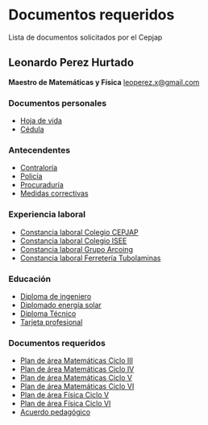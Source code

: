 # Documentos requeridos
Lista de documentos solicitados por el Cepjap

## Leonardo Perez Hurtado 
**Maestro de Matemáticas y Física**
<leoperez.x@gmail.com>

### Documentos personales
- [Hoja de vida](https://docs.google.com/document/d/134izBJiALsm4VU4rJuxlv6pZitYVLF1AAg8w2RVRLGE/edit?usp=sharing)
- [Cédula](https://docs.google.com/document/d/1FU6GIao6aPV_gyBW6Ge5-HDHOOqdXvuoG2LRx0LPxgE/edit?usp=sharing)

### Antecendentes
- [Contraloría](https://drive.google.com/file/d/1tQKs4OkDkxAk3v1CqJwKzkWIno6lPb--/view?usp=drive_link)
- [Policía](https://drive.google.com/file/d/1eoIfjEOvDu6ECowNfeMcH4B6yRdzHeXE/view?usp=drive_link)
- [Procuraduría](https://drive.google.com/file/d/1aORK9YaP06TblKg-kwo6NB6A00DGqz6x/view?usp=drive_link)
- [Medidas correctivas](https://drive.google.com/file/d/1UzSmJBY6UrYzugNU5mnWukHnsFULpUp9/view?usp=drive_link)

### Experiencia laboral
- [Constancia laboral Colegio CEPJAP](https://drive.google.com/file/d/1oD-8w1rCSkvLJVOH2b8uT3i27YlM3wzK/view?usp=sharing)
- [Constancia laboral Colegio ISEE](https://drive.google.com/file/d/15BkdRnAuLAEzX-2vJu7TZEKRUAtc3Auk/view?usp=sharing)
- [Constancia laboral Grupo Arcoing](https://drive.google.com/file/d/17OLLImXVxvqMhGcxug5PDcxNdfBGNCZN/view?usp=sharing)
- [Constancia laboral Ferretería Tubolaminas](https://drive.google.com/file/d/127L3rADtBsVN-LDK-2fMuPP5Jydo8K3h/view?usp=sharing)

### Educación
- [Diploma de ingeniero](https://drive.google.com/file/d/1nCUjZUSEKQ0QbgsEAGS7XcDZP-MPtin0/view?usp=drive_link)
- [Diplomado energía solar](https://drive.google.com/file/d/1XSHSHVqqmSIoPSTsbXV1MTQmY-v0UEm2/view?usp=sharing)
- [Diploma Técnico](https://drive.google.com/file/d/1-gtgVezenzhfa2K354__iYw1wchIV-nE/view?usp=sharing)
- [Tarjeta profesional](https://drive.google.com/file/d/10KpHdHzaIDSA_8f76GfmYeY4JRV_bHgM/view?usp=sharing)

### Documentos requeridos
- [Plan de área Matemáticas Ciclo III](https://docs.google.com/document/d/1I79bd9ZIVDAq6z70ikPP6aVznzpRYxFu/edit?usp=sharing&ouid=100709923195353034705&rtpof=true&sd=true)
- [Plan de área Matemáticas Ciclo IV](https://docs.google.com/document/d/1R6F391CvWgUiLq-xvUhIfukj0-QfO7zd/edit?usp=sharing&ouid=100709923195353034705&rtpof=true&sd=true)
- [Plan de área Matemáticas Ciclo V](https://docs.google.com/document/d/1I_S0HOce2QCcFLE9o0xLSomsGXbh_FLb/edit?usp=sharing&ouid=100709923195353034705&rtpof=true&sd=true)
- [Plan de área Matemáticas Ciclo VI](https://docs.google.com/document/d/1wZPB0AQdooRtkKKchnyg6ITfX3RMCjg_/edit?usp=sharing&ouid=100709923195353034705&rtpof=true&sd=true)
- [Plan de área Física Ciclo V](https://docs.google.com/document/d/1XOCO22QbD03U1iF69OuMgGRhtRecPCbH/edit?usp=sharing&ouid=100709923195353034705&rtpof=true&sd=true)
- [Plan de área Física Ciclo VI](https://docs.google.com/document/d/1ye3LQ_fGMRWLyBj4vJp1_pV-NGmx0hQz/edit?usp=sharing&ouid=100709923195353034705&rtpof=true&sd=true)
- [Acuerdo pedagógico](https://docs.google.com/document/d/1y6dVw9MSeJ89jkq-Ms3wgtNF6_LBb06M/edit?usp=sharing&ouid=100709923195353034705&rtpof=true&sd=true)
